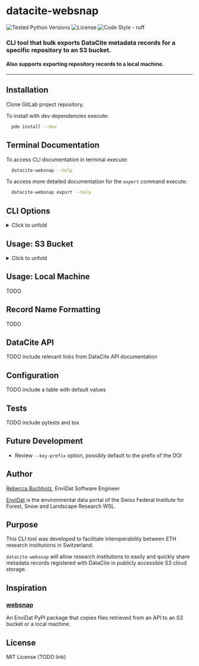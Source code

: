 # datacite-websnap

<div>
    <img alt="Tested Python Versions" src="https://img.shields.io/badge/python-3.11%20|%203.12%20|%203.13-blue"> 
    <img alt="License" src="https://img.shields.io/pypi/l/websnap?color=%232780C1">
    <img alt="Code Style - ruff" src="https://img.shields.io/badge/style-ruff-41B5BE?style=flat">
</div>

### CLI tool that bulk exports DataCite metadata records for a specific repository to an S3 bucket. 
#### Also supports exporting repository records to a local machine.

---

## Installation

Clone GitLab project repository. 

To install with dev dependencies execute:

```bash
  pdm install --dev
```


## Terminal Documentation

To access CLI documentation in terminal execute:
```bash
  datacite-websnap --help
```

To access more detailed documentation for the `export` command execute:
```bash
  datacite-websnap export --help
```


## CLI Options

<details>
  <summary>Click to unfold</summary>

### Command: `export`

Bulk export DataCite XML metadata records that correspond to the records for a particular DataCite repository and/or DOI prefix.

The default behavior is to export DataCite XML records to an S3 bucket but command also supports exporting the records to a local machine.

| Option             | Default                    | Description                                                                                                                                                                                                                                                                                                                                           |
|--------------------|----------------------------|-------------------------------------------------------------------------------------------------------------------------------------------------------------------------------------------------------------------------------------------------------------------------------------------------------------------------------------------------------|
| `--doi-prefix`     | `None`                     | <ul><li>DataCite DOI prefix used to filter results</li><li>Accepts single or multiple prefix arguments</li><li>*Example*: `--doi-prefix 10.16904 --doi-prefix 10.25678`</li></ul>                                                                                                                                                                     |
| `--client-id`      | `None`                     | <ul><li>DataCite repository account ID used to filter results</li><li>Referred to as the "client-id" in the DataCite API documentation</li><li>*Example*: `--client-id ethz.wsl`</li></ul>                                                                                                                                                            |
| `--api-url`        | `https://api.datacite.org` | <ul><li>DataCite API base URL used for queries</li></ul>                                                                                                                                                                                                                                                                                              |
| `--page-size`      | `250`                      | <ul><li>Number of records returned per page of DataCite API response using pagination</li></ul>                                                                                                                                                                                                                                                       |
| `--destination`    | `S3`                       | <ul><li>Export destination for the DataCite XML records</li><li>`S3` (default) for an S3 bucket</li><li>`local` for local file system</li></ul>                                                                                                                                                                                                       |
| `--bucket`         | `None`                     | <ul><li>Name of S3 bucket that DataCite XML records (as S3 objects) will be written in</li><li>*Example*: `--bucket opendataswiss`</li><ul>                                                                                                                                                                                                           |
| `--key-prefix`     | `None`                     | <ul><li>Optional key prefix for objects in S3 bucket</li><li>If omitted then objects are written in S3 bucket without a prefix</li><li>*Example*: `--key-prefix wsl`</li></ul>                                                                                                                                                                        |
| `--directory-path` | `None`                     | <ul><li>Only used if exporting to `local` destination<li>Path of the local directory that DataCite XML records will be written in </li></ul>                                                                                                                                                                                                          |
| `--file-logs`      | `False`                    | <ul><li>Enables logging info messages and errors to a file log</li></ul>                                                                                                                                                                                                                                                                              |
| `--log-level`      | `INFO`                     | <ul><li>Level to use for logging if using `--file-logs` option</li><li>Default value is `INFO`</li><li>Valid logging levels are `DEBUG`, `INFO`, `WARNING`, `ERROR`, or `CRITICAL`</li><li><a href="https://docs.python.org/3/library/logging.html#logging-levels" target="_blank">Click here to learn more about Python logging levels</a></li></ul> |
| `--early-exit`     | `False`                    | <ul><li>If enabled then terminates program immediately after export error occurs</li><li>Default value is `False` (not enabled)</li><li>If `False` then only logs export error and continues to try to export other DataCite XML records returned by search query</li></ul>                                                                           |


</details>


## Usage: S3 Bucket

<details>
  <summary>
  Click to unfold
  </summary>

Utilizes the AWS SDK for Python (Boto3) to export DataCite XML metadata records for a specific repository and/or DOI prefix as objects in an S3 bucket. 


### Environment Variables 

The environment variables listed below are **required** to export records to an S3 bucket.

| Environment Variable    | Description                              |
|-------------------------|------------------------------------------|
| `ENDPOINT_URL`          | URL to use for the constructed S3 client |
| `AWS_ACCESS_KEY_ID`     | AWS access key ID                        |
| `AWS_SECRET_ACCESS_KEY` | AWS secret access key                    |


Supports setting environment variables in a `.env` file.

Example `.env` file:

```
ENDPOINT_URL=https://dreamycloud.com
AWS_ACCESS_KEY_ID=1234567abcdefg
AWS_SECRET_ACCESS_KEY=hijklmn1234567
```

### Examples

#### Basic Usage

- Return all DataCite records for the EnviDat repository (using client-id `ethz.wsl`)
- Write XML records to a bucket called "opendataswiss" 

```bash
datacite-websnap export --client-id ethz.wsl --bucket opendataswiss
```

#### Advanced Usage

- Return all DataCite records for the EnviDat repository (using client-id `ethz.wsl`)
- Write XML records to a bucket called "opendataswiss" 
- Use key prefix `wsl`
- Enable logging to a file

```bash
datacite-websnap export --client-id ethz.wsl --bucket opendataswiss --key-prefix wsl --file-logs
```


</details>






## Usage: Local Machine

TODO


## Record Name Formatting

TODO


## DataCite API

TODO include relevant links from DataCite API documentation


## Configuration

TODO include a table with default values


## Tests

TODO include pytests and tox



## Future Development

- Review `--key-prefix` option, possibly default to the prefix of the DOI


## Author

<a href="http://www.linkedin.com/in/rebeccabuchholz" target="_blank">Rebecca Buchholz,</a> 
EnviDat Software Engineer

<a href="https://www.envidat.ch" target="_blank">EnviDat</a> is the environmental data 
portal of the Swiss Federal Institute for Forest, Snow and Landscape Research WSL. 

## Purpose

This CLI tool was developed to facilitate interoperability between ETH research institutions in Switzerland. 

`datacite-websnap` will allow research institutions to easily and quickly share metadata records registered with DataCite in publicly accessible S3 cloud storage.  

## Inspiration

<h3><a href="https://pypi.org/project/websnap" target="_blank">websnap</a></h3>

An EnviDat PyPI package that copies files retrieved from an API to an S3 bucket or a local machine.

## License

MIT License (TODO link)